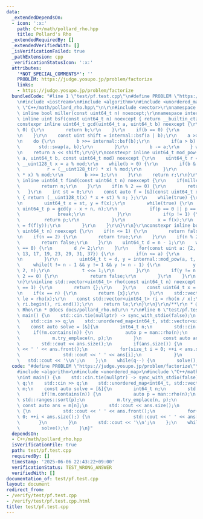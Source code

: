 ```yaml
---
data:
  _extendedDependsOn:
  - icon: ':x:'
    path: C++/math/pollard_rho.hpp
    title: Pollard's Rho
  _extendedRequiredBy: []
  _extendedVerifiedWith: []
  _isVerificationFailed: true
  _pathExtension: cpp
  _verificationStatusIcon: ':x:'
  attributes:
    '*NOT_SPECIAL_COMMENTS*': ''
    PROBLEM: https://judge.yosupo.jp/problem/factorize
    links:
    - https://judge.yosupo.jp/problem/factorize
  bundledCode: "#line 1 \"test/pf.test.cpp\"\n#define PROBLEM \"https://judge.yosupo.jp/problem/factorize\"\
    \n#include <iostream>\n#include <algorithm>\n#include <unordered_map>\n#line 2\
    \ \"C++/math/pollard_rho.hpp\"\n\r\n#include <vector>\r\nnamespace man {\r\nconstexpr\
    \ inline bool miller(const uint64_t n) noexcept;\r\nnamespace internal {\r\nconstexpr\
    \ inline uint bsf(const uint64_t n) noexcept { return __builtin_ctzll(n); }\r\n\
    constexpr inline uint64_t gcd(uint64_t a, uint64_t b) noexcept {\r\n    if(a ==\
    \ 0) {\r\n        return b;\r\n    }\r\n    if(b == 0) {\r\n        return a;\r\
    \n    }\r\n    const uint shift = internal::bsf(a | b);\r\n    a >>= internal::bsf(a);\r\
    \n    do {\r\n        b >>= internal::bsf(b);\r\n        if(a > b) {\r\n     \
    \       std::swap(a, b);\r\n        }\r\n        b -= a;\r\n    } while(b > 0);\r\
    \n    return a << shift;\r\n}\r\nconstexpr inline uint64_t mod_pow(const uint64_t\
    \ a, uint64_t b, const uint64_t mod) noexcept {\r\n    uint64_t r = 1;\r\n   \
    \ __uint128_t x = a % mod;\r\n    while(b > 0) {\r\n        if(b & 1) {\r\n  \
    \          r = (__uint128_t(r) * x) % mod;\r\n        }\r\n        x = (__uint128_t(x)\
    \ * x) % mod;\r\n        b >>= 1;\r\n    }\r\n    return r;\r\n}\r\nconstexpr\
    \ inline uint64_t find(const uint64_t n) noexcept {\r\n    if(miller(n)) {\r\n\
    \        return n;\r\n    }\r\n    if(n % 2 == 0) {\r\n        return 2;\r\n \
    \   }\r\n    int st = 0;\r\n    const auto f = [&](const uint64_t x) -> uint64_t\
    \ { return (__uint128_t(x) * x + st) % n; };\r\n    while(true) {\r\n        st++;\r\
    \n        uint64_t x = st, y = f(x);\r\n        while(true) {\r\n            const\
    \ uint64_t p = gcd(y - x + n, n);\r\n            if(p == 0 || p == n) {\r\n  \
    \              break;\r\n            }\r\n            if(p != 1) {\r\n       \
    \         return p;\r\n            }\r\n            x = f(x);\r\n            y\
    \ = f(f(y));\r\n        }\r\n    }\r\n}\r\n}\r\nconstexpr inline bool miller(const\
    \ uint64_t n) noexcept {\r\n    if(n <= 1) {\r\n        return false;\r\n    }\r\
    \n    if(n == 2) {\r\n        return true;\r\n    }\r\n    if(n % 2 == 0) {\r\n\
    \        return false;\r\n    }\r\n    uint64_t d = n - 1;\r\n    while(d % 2\
    \ == 0) {\r\n        d /= 2;\r\n    }\r\n    for(const uint a: {2, 3, 5, 7, 11,\
    \ 13, 17, 19, 23, 29, 31, 37}) {\r\n        if(n <= a) {\r\n            break;\r\
    \n        }\r\n        uint64_t t = d, y = internal::mod_pow(a, t, n);\r\n   \
    \     while(t != n - 1 && y != 1 && y != n - 1) {\r\n            y = internal::mod_pow(y,\
    \ 2, n);\r\n            t <<= 1;\r\n        }\r\n        if(y != n - 1 && t %\
    \ 2 == 0) {\r\n            return false;\r\n        }\r\n    }\r\n    return true;\r\
    \n}\r\ninline std::vector<uint64_t> rho(const uint64_t n) noexcept {\r\n    if(n\
    \ == 1) {\r\n        return {};\r\n    }\r\n    const uint64_t x = internal::find(n);\r\
    \n    if(x == n) {\r\n        return {x};\r\n    }\r\n    std::vector<uint64_t>\
    \ le = rho(x);\r\n    const std::vector<uint64_t> ri = rho(n / x);\r\n    le.insert(le.end(),\
    \ ri.begin(), ri.end());\r\n    return le;\r\n}\r\n}\r\n/**\r\n * @brief Pollard's\
    \ Rho\r\n * @docs docs/pollard_rho.md\r\n */\n#line 6 \"test/pf.test.cpp\"\nint\
    \ main() {\n    std::cin.tie(nullptr) -> sync_with_stdio(false);\n    int q;\n\
    \    std::cin >> q;\n    std::unordered_map<int64_t, std::vector<uint64_t>> m;\n\
    \    const auto solve = [&]{\n        int64_t n;\n        std::cin >> n;\n   \
    \     if(!m.contains(n)) {\n            auto p = man::rho(n);\n            std::ranges::sort(p);\n\
    \            m.try_emplace(n, p);\n        }\n        const auto ans = m[n];\n\
    \        std::cout << ans.size();\n        if(ans.size()) {\n            std::cout\
    \ << ' ' << ans.front();\n            for(size_t i = 0; ++i < ans.size();) {\n\
    \                std::cout << ' ' << ans[i];\n            }\n        }\n     \
    \   std::cout << '\\n';\n    };\n    while(q--) {\n        solve();\n    }\n}\n"
  code: "#define PROBLEM \"https://judge.yosupo.jp/problem/factorize\"\n#include <iostream>\n\
    #include <algorithm>\n#include <unordered_map>\n#include \"C++/math/pollard_rho.hpp\"\
    \nint main() {\n    std::cin.tie(nullptr) -> sync_with_stdio(false);\n    int\
    \ q;\n    std::cin >> q;\n    std::unordered_map<int64_t, std::vector<uint64_t>>\
    \ m;\n    const auto solve = [&]{\n        int64_t n;\n        std::cin >> n;\n\
    \        if(!m.contains(n)) {\n            auto p = man::rho(n);\n           \
    \ std::ranges::sort(p);\n            m.try_emplace(n, p);\n        }\n       \
    \ const auto ans = m[n];\n        std::cout << ans.size();\n        if(ans.size())\
    \ {\n            std::cout << ' ' << ans.front();\n            for(size_t i =\
    \ 0; ++i < ans.size();) {\n                std::cout << ' ' << ans[i];\n     \
    \       }\n        }\n        std::cout << '\\n';\n    };\n    while(q--) {\n\
    \        solve();\n    }\n}"
  dependsOn:
  - C++/math/pollard_rho.hpp
  isVerificationFile: true
  path: test/pf.test.cpp
  requiredBy: []
  timestamp: '2025-06-06 22:43:22+09:00'
  verificationStatus: TEST_WRONG_ANSWER
  verifiedWith: []
documentation_of: test/pf.test.cpp
layout: document
redirect_from:
- /verify/test/pf.test.cpp
- /verify/test/pf.test.cpp.html
title: test/pf.test.cpp
---
```


